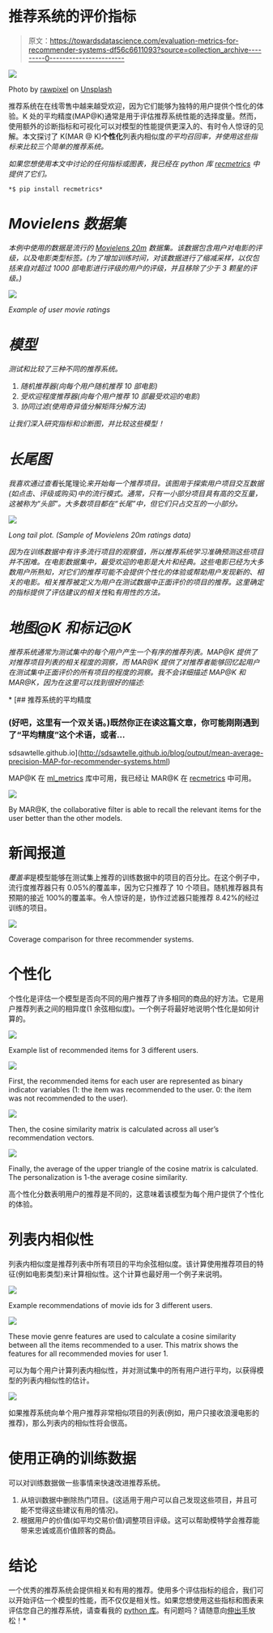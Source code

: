# 推荐系统的评价指标

> 原文：<https://towardsdatascience.com/evaluation-metrics-for-recommender-systems-df56c6611093?source=collection_archive---------0----------------------->

![](img/8f6e86a41e7bf7c696b90a782190249e.png)

Photo by [rawpixel](https://unsplash.com/@rawpixel?utm_source=medium&utm_medium=referral) on [Unsplash](https://unsplash.com?utm_source=medium&utm_medium=referral)

推荐系统在在线零售中越来越受欢迎，因为它们能够为独特的用户提供个性化的体验。K 处的平均精度(MAP@K)通常是用于评估推荐系统性能的选择度量。然而，使用额外的诊断指标和可视化可以对模型的性能提供更深入的、有时令人惊讶的见解。本文探讨了 K(MAR @ K)**个性化**列表内相似度*的平均召回率，并使用这些指标来比较三个简单的推荐系统。*

*如果您想使用本文中讨论的任何指标或图表，我已经在 python 库 [recmetrics](https://github.com/statisticianinstilettos/recmetrics) 中提供了它们。*

```
*$ pip install recmetrics*
```

# *Movielens 数据集*

*本例中使用的数据是流行的 [Movielens 20m](https://grouplens.org/datasets/movielens/20m/) 数据集。该数据包含用户对电影的评级，以及电影类型标签。(为了增加训练时间，对该数据进行了缩减采样，以仅包括来自对超过 1000 部电影进行评级的用户的评级，并且移除了少于 3 颗星的评级。)*

*![](img/e847f23733ab3a0b0b098fb2e9b6ab28.png)*

*Example of user movie ratings*

# *模型*

*测试和比较了三种不同的推荐系统。*

1.  *随机推荐器(向每个用户随机推荐 10 部电影)*
2.  *受欢迎程度推荐器(向每个用户推荐 10 部最受欢迎的电影)*
3.  *协同过滤(使用奇异值分解矩阵分解方法)*

*让我们深入研究指标和诊断图，并比较这些模型！*

# *长尾图*

*我喜欢通过查看*长尾理论*来开始每一个推荐项目。该图用于探索用户项目交互数据(如点击、评级或购买)中的流行模式。通常，只有一小部分项目具有高的交互量，这被称为“头部”。大多数项目都在“长尾”中，但它们只占交互的一小部分。*

*![](img/5f6aea0613c00c2f2295feb677cd4bd2.png)*

*Long tail plot. (Sample of Movielens 20m ratings data)*

*因为在训练数据中有许多流行项目的观察值，所以推荐系统学习准确预测这些项目并不困难。在电影数据集中，最受欢迎的电影是大片和经典。这些电影已经为大多数用户所熟知，对它们的推荐可能不会提供个性化的体验或帮助用户发现新的、相关的电影。相关推荐被定义为用户在测试数据中正面评价的项目的推荐。这里确定的指标提供了评估建议的相关性*和*有用性的方法。*

# *地图@K 和标记@K*

*推荐系统通常为测试集中的每个用户产生一个有序的推荐列表。MAP@K 提供了对推荐项目列表的相关程度的洞察，而 MAR@K 提供了对推荐者能够回忆起用户在测试集中正面评价的所有项目的程度的洞察。我不会详细描述 MAP@K 和 MAR@K，因为在这里可以找到很好的描述:*

*[](http://sdsawtelle.github.io/blog/output/mean-average-precision-MAP-for-recommender-systems.html) [## 推荐系统的平均精度

### (好吧，这里有一个双关语。)既然你正在读这篇文章，你可能刚刚遇到了“平均精度”这个术语，或者…

sdsawtelle.github.io](http://sdsawtelle.github.io/blog/output/mean-average-precision-MAP-for-recommender-systems.html) 

MAP@K 在 [ml_metrics](https://github.com/benhamner/Metrics) 库中可用，我已经让 MAR@K 在 [recmetrics](https://github.com/statisticianinstilettos/recmetrics) 中可用。

![](img/90d5dbe13d7d37d13073e77655c1c578.png)

By MAR@K, the collaborative filter is able to recall the relevant items for the user better than the other models.

# 新闻报道

*覆盖率*是模型能够在测试集上推荐的训练数据中的项目的百分比。在这个例子中，流行度推荐器只有 0.05%的覆盖率，因为它只推荐了 10 个项目。随机推荐器具有预期的接近 100%的覆盖率。令人惊讶的是，协作过滤器只能推荐 8.42%的经过训练的项目。

![](img/685b23303385075c05deb1cd6b7fdb11.png)

Coverage comparison for three recommender systems.

# 个性化

个性化是评估一个模型是否向不同的用户推荐了许多相同的商品的好方法。它是用户推荐列表之间的相异度(1 余弦相似度)。一个例子将最好地说明个性化是如何计算的。

![](img/5f7b931c2282bc3a0c4b95ed6499fa33.png)

Example list of recommended items for 3 different users.

![](img/335cc0a850ba4ef3c49a223f41bde5f8.png)

First, the recommended items for each user are represented as binary indicator variables (1: the item was recommended to the user. 0: the item was not recommended to the user).

![](img/9420d92d649e38f80a581ec4af177184.png)

Then, the cosine similarity matrix is calculated across all user’s recommendation vectors.

![](img/ad709454ef5741c341ca240792b4b59a.png)

Finally, the average of the upper triangle of the cosine matrix is calculated. The personalization is 1-the average cosine similarity.

高个性化分数表明用户的推荐是不同的，这意味着该模型为每个用户提供了个性化的体验。

# 列表内相似性

列表内相似度是推荐列表中所有项目的平均余弦相似度。该计算使用推荐项目的特征(例如电影类型)来计算相似性。这个计算也最好用一个例子来说明。

![](img/02e8ea707bd53869f45a4cf4f2b4e571.png)

Example recommendations of movie ids for 3 different users.

![](img/ca3275c42a68209ac26eabf79f968697.png)

These movie genre features are used to calculate a cosine similarity between all the items recommended to a user. This matrix shows the features for all recommended movies for user 1.

可以为每个用户计算列表内相似性，并对测试集中的所有用户进行平均，以获得模型的列表内相似性的估计。

![](img/5d8bb93b77c8989c6b07e50cf60aace7.png)

如果推荐系统向单个用户推荐非常相似项目的列表(例如，用户只接收浪漫电影的推荐)，那么列表内的相似性将会很高。

# 使用正确的训练数据

可以对训练数据做一些事情来快速改进推荐系统。

1.  从培训数据中删除热门项目。(这适用于用户可以自己发现这些项目，并且可能不觉得这些建议有用的情况)。
2.  根据用户的价值(如平均交易价值)调整项目评级。这可以帮助模特学会推荐能带来忠诚或高价值顾客的商品。

# 结论

一个优秀的推荐系统会提供相关和有用的推荐。使用多个评估指标的组合，我们可以开始评估一个模型的性能，而不仅仅是相关性。如果您想使用这些指标和图表来评估您自己的推荐系统，请查看我的 [python 库](https://github.com/statisticianinstilettos/recmetrics)。有问题吗？请随意向[伸出手](https://arize.com/community/)放松！*